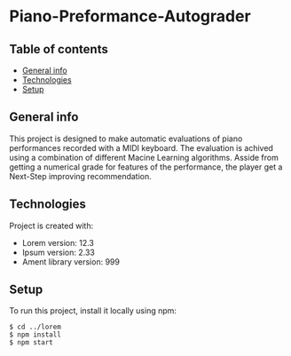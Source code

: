 # Piano-Preformance-Autograder
## Table of contents
* [General info](#general-info)
* [Technologies](#technologies)
* [Setup](#setup)

## General info
This project is designed to make automatic evaluations of piano performances recorded with a MIDI keyboard.
The evaluation is achived using a combination of different Macine Learning algorithms.
Asside from getting a numerical grade for features of the performance, the player get a Next-Step improving recommendation.
	
## Technologies
Project is created with:
* Lorem version: 12.3
* Ipsum version: 2.33
* Ament library version: 999
	
## Setup
To run this project, install it locally using npm:

```
$ cd ../lorem
$ npm install
$ npm start
```
